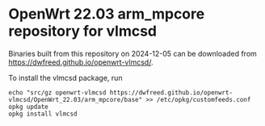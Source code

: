 OpenWrt 22.03 arm_mpcore repository for vlmcsd
========

Binaries built from this repository on 2024-12-05 can be downloaded from <https://dwfreed.github.io/openwrt-vlmcsd/>.

To install the vlmcsd package, run

```
echo "src/gz openwrt-vlmcsd https://dwfreed.github.io/openwrt-vlmcsd/OpenWrt_22.03/arm_mpcore/base" >> /etc/opkg/customfeeds.conf
opkg update
opkg install vlmcsd
```

